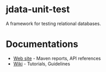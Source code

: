 # jdata-unit-test
A framework for testing relational databases.

# Documentations
* [Web site](http://jdut.gh.mikelue.guru/) - Maven reports, API references
* [Wiki](https://github.com/mikelue/jdata-unit-test/wiki) - Tutorials, Guidelines
